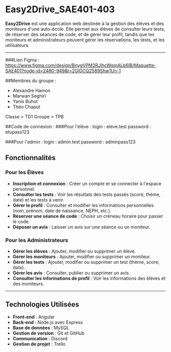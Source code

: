 # Easy2Drive_SAE401-403

**Easy2Drive** est une application web destinée à la gestion des élèves et des moniteurs d'une auto-école. Elle permet aux élèves de consulter leurs tests, de réserver des séances de code, et de gérer leur profil, tandis que les moniteurs et administrateurs peuvent gérer les réservations, les tests, et les utilisateurs.

---
###Lien Figma : https://www.figma.com/design/BnygVPM2RJlhcWqmALb6lB/Maquette-SAE401?node-id=2480-949&t=2GlGCQ2589Shw1Un-1

##Membres du groupe : 

- Alexandre Hamon
- Marwan Seghiri
- Yanis Buhot
- Théo Chaput
 
Classe > TD1 
Groupe > TPB


##Code de connexion : 
###Pour l'élève : login : eleve.test
                  password : etupass123

###Pour l'admin : login : admin.test
                  password : adminpass123


## Fonctionnalités

### Pour les Élèves
- **Inscription et connexion** : Créer un compte et se connecter à l'espace personnel.
- **Consulter les tests** : Voir les résultats des tests passés (score, thème, date) et les tests à venir.
- **Gérer le profil** : Consulter et modifier les informations personnelles (nom, prénom, date de naissance, NEPH, etc.).
- **Réserver une séance de code** : Choisir un créneau horaire pour passer le code.
- **Déposer un avis** : Laisser un avis sur une séance ou un moniteur.

### Pour les Administrateurs
- **Gérer les élèves** : Ajouter, modifier ou supprimer un élève.
- **Gérer les moniteurs** : Ajouter, modifier ou supprimer un moniteur.
- **Gérer les tests** : Ajouter, modifier ou supprimer un test (thème, score, date).
- **Gérer les avis** : Consulter, publier ou supprimer un avis.
- **Consulter les informations de profil** : Voir les informations des élèves et des moniteurs.

---

## Technologies Utilisées

- **Front-end** : Angular
- **Back-end** : Node.js avec Express
- **Base de données** : MySQL
- **Gestion de version** : Git et GitHub
- **Communication** : Discord
- **Gestion de projet** : Trello

